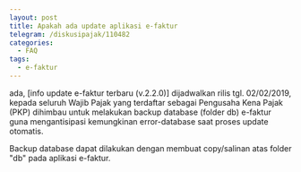 ```yaml
---
layout: post
title: Apakah ada update aplikasi e-faktur
telegram: /diskusipajak/110482
categories:
  - FAQ
tags:
  - e-faktur
---
```

ada,
[info update e-faktur terbaru (v.2.2.0)] dijadwalkan rilis tgl. 02/02/2019, kepada seluruh Wajib Pajak yang terdaftar sebagai Pengusaha Kena Pajak (PKP) dihimbau untuk melakukan backup database (folder db) e-faktur guna mengantisipasi kemungkinan error-database saat proses update otomatis.

Backup database dapat dilakukan dengan membuat copy/salinan atas folder "db" pada aplikasi e-faktur.
